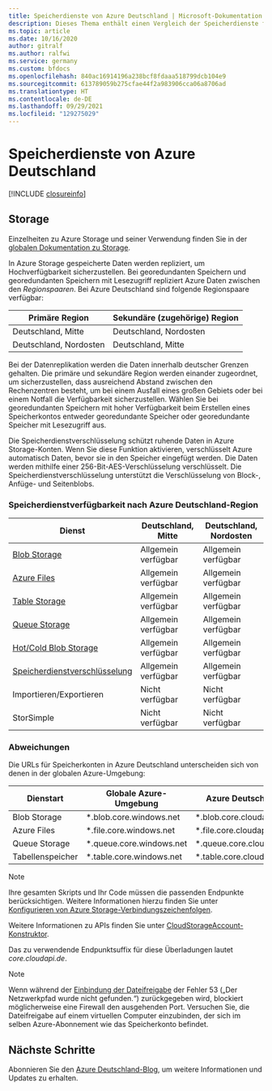 ```yaml
---
title: Speicherdienste von Azure Deutschland | Microsoft-Dokumentation
description: Dieses Thema enthält einen Vergleich der Speicherdienste für Azure Deutschland. Außerdem finden Sie hier weitere relevante Informationen.
ms.topic: article
ms.date: 10/16/2020
author: gitralf
ms.author: ralfwi
ms.service: germany
ms.custom: bfdocs
ms.openlocfilehash: 840ac16914196a238bcf8fdaaa518799dcb104e9
ms.sourcegitcommit: 613789059b275cfae44f2a983906cca06a8706ad
ms.translationtype: HT
ms.contentlocale: de-DE
ms.lasthandoff: 09/29/2021
ms.locfileid: "129275029"
---
```

# <a name="azure-germany-storage-services"></a>Speicherdienste von Azure Deutschland

[!INCLUDE [closureinfo](../../includes/germany-closure-info.md)]

## <a name="storage"></a>Storage
Einzelheiten zu Azure Storage und seiner Verwendung finden Sie in der [globalen Dokumentation zu Storage](../storage/index.yml).

In Azure Storage gespeicherte Daten werden repliziert, um Hochverfügbarkeit sicherzustellen. Bei georedundanten Speichern und georedundanten Speichern mit Lesezugriff repliziert Azure Daten zwischen den *Regionspaaren*. Bei Azure Deutschland sind folgende Regionspaare verfügbar:

| Primäre Region | Sekundäre (zugehörige) Region |
| --- | --- |
| Deutschland, Mitte | Deutschland, Nordosten |
| Deutschland, Nordosten | Deutschland, Mitte |

Bei der Datenreplikation werden die Daten innerhalb deutscher Grenzen gehalten. Die primäre und sekundäre Region werden einander zugeordnet, um sicherzustellen, dass ausreichend Abstand zwischen den Rechenzentren besteht, um bei einem Ausfall eines großen Gebiets oder bei einem Notfall die Verfügbarkeit sicherzustellen. Wählen Sie bei georedundanten Speichern mit hoher Verfügbarkeit beim Erstellen eines Speicherkontos entweder georedundante Speicher oder georedundante Speicher mit Lesezugriff aus.  

Die Speicherdienstverschlüsselung schützt ruhende Daten in Azure Storage-Konten. Wenn Sie diese Funktion aktivieren, verschlüsselt Azure automatisch Daten, bevor sie in den Speicher eingefügt werden. Die Daten werden mithilfe einer 256-Bit-AES-Verschlüsselung verschlüsselt. Die Speicherdienstverschlüsselung unterstützt die Verschlüsselung von Block-, Anfüge- und Seitenblobs.

### <a name="storage-service-availability-by-azure-germany-region"></a>Speicherdienstverfügbarkeit nach Azure Deutschland-Region

| Dienst | Deutschland, Mitte | Deutschland, Nordosten |
| --- | --- | --- |
| [Blob Storage](../storage/common/storage-introduction.md#blob-storage) |Allgemein verfügbar |Allgemein verfügbar |
| [Azure Files](../storage/common/storage-introduction.md#azure-files) | Allgemein verfügbar | Allgemein verfügbar |
| [Table Storage](../storage/common/storage-introduction.md#table-storage) |Allgemein verfügbar  |Allgemein verfügbar |
| [Queue Storage](../storage/common/storage-introduction.md#queue-storage) |Allgemein verfügbar | Allgemein verfügbar |
| [Hot/Cold Blob Storage](../storage/blobs/access-tiers-overview.md) |Allgemein verfügbar |Allgemein verfügbar |
| [Speicherdienstverschlüsselung](../storage/common/storage-service-encryption.md) |Allgemein verfügbar |Allgemein verfügbar |
| Importieren/Exportieren |Nicht verfügbar |Nicht verfügbar |
| StorSimple |Nicht verfügbar |Nicht verfügbar |

### <a name="variations"></a>Abweichungen
Die URLs für Speicherkonten in Azure Deutschland unterscheiden sich von denen in der globalen Azure-Umgebung:

| Dienstart | Globale Azure-Umgebung | Azure Deutschland |
| --- | --- | --- |
| Blob Storage | *.blob.core.windows.net | *.blob.core.cloudapi.de |
| Azure Files | *.file.core.windows.net | *.file.core.cloudapi.de | 
| Queue Storage | *.queue.core.windows.net | *.queue.core.cloudapi.de |
| Tabellenspeicher | *.table.core.windows.net | *.table.core.cloudapi.de |

> [!NOTE]
> Ihre gesamten Skripts und Ihr Code müssen die passenden Endpunkte berücksichtigen. Weitere Informationen hierzu finden Sie unter [Konfigurieren von Azure Storage-Verbindungszeichenfolgen](../storage/common/storage-configure-connection-string.md). 
>
>

Weitere Informationen zu APIs finden Sie unter [CloudStorageAccount-Konstruktor](/dotnet/api/microsoft.azure.cosmos.table.cloudstorageaccount.-ctor).

Das zu verwendende Endpunktsuffix für diese Überladungen lautet *core.cloudapi.de*.

> [!NOTE]
> Wenn während der [Einbindung der Dateifreigabe](../storage/files/storage-dotnet-how-to-use-files.md) der Fehler 53 („Der Netzwerkpfad wurde nicht gefunden.“) zurückgegeben wird, blockiert möglicherweise eine Firewall den ausgehenden Port. Versuchen Sie, die Dateifreigabe auf einem virtuellen Computer einzubinden, der sich im selben Azure-Abonnement wie das Speicherkonto befindet.
>
>


## <a name="next-steps"></a>Nächste Schritte
Abonnieren Sie den [Azure Deutschland-Blog](/archive/blogs/azuregermany/), um weitere Informationen und Updates zu erhalten.